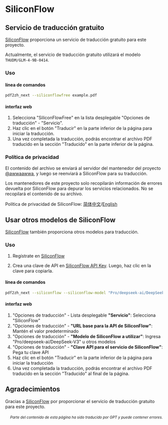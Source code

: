 # SiliconFlow

## Servicio de traducción gratuito

[SiliconFlow](https://siliconflow.cn) proporciona un servicio de traducción gratuito para este proyecto.

Actualmente, el servicio de traducción gratuito utilizará el modelo `THUDM/GLM-4-9B-0414`.

### Uso

#### línea de comandos

```bash
pdf2zh_next --siliconflowfree example.pdf 
```

#### interfaz web

1. Selecciona "SiliconFlowFree" en la lista desplegable "Opciones de traducción" - "Servicio".
2. Haz clic en el botón "Traducir" en la parte inferior de la página para iniciar la traducción.
3. Una vez completada la traducción, podrás encontrar el archivo PDF traducido en la sección "Traducido" en la parte inferior de la página.


### Política de privacidad

El contenido del archivo se enviará al servidor del mantenedor del proyecto [@awwaawwa](https://github.com/awwaawwa), y luego se reenviará a SiliconFlow para su traducción.

Los mantenedores de este proyecto solo recopilarán información de errores devuelta por SiliconFlow para depurar los servicios relacionados. No se recopilará el contenido de su archivo.

Política de privacidad de SiliconFlow: [简体中文](https://docs.siliconflow.cn/cn/legals/privacy-policy)/[English](https://docs.siliconflow.cn/en/legals/privacy-policy)



## Usar otros modelos de SiliconFlow

[SiliconFlow](https://siliconflow.cn) también proporciona otros modelos para traducción.

### Uso

1. Regístrate en [SiliconFlow](https://siliconflow.cn)

2. Crea una clave de API en [SiliconFlow API Key](https://cloud.siliconflow.cn/me/account/ak). Luego, haz clic en la clave para copiarla.

#### línea de comandos

```bash
pdf2zh_next --siliconflow --siliconflow-model "Pro/deepseek-ai/DeepSeek-V3" --siliconflow-api-key <your-api-key> example.pdf
```

#### interfaz web

1. "Opciones de traducción" - Lista desplegable **"Servicio"**: Selecciona "SiliconFlow"  
2. "Opciones de traducción" - **"URL base para la API de SiliconFlow"**: Mantén el valor predeterminado  
3. "Opciones de traducción" - **"Modelo de SiliconFlow a utilizar"**: Ingresa "Pro/deepseek-ai/DeepSeek-V3" u otros modelos  
4. "Opciones de traducción" - **"Clave API para el servicio de SiliconFlow"**: Pega tu clave API  
5. Haz clic en el botón "Traducir" en la parte inferior de la página para iniciar la traducción  
6. Una vez completada la traducción, podrás encontrar el archivo PDF traducido en la sección "Traducido" al final de la página.


## Agradecimientos

Gracias a [SiliconFlow](https://siliconflow.cn) por proporcionar el servicio de traducción gratuito para este proyecto.

<div align="right"> 
<h6><small>Parte del contenido de esta página ha sido traducido por GPT y puede contener errores.</small></h6>